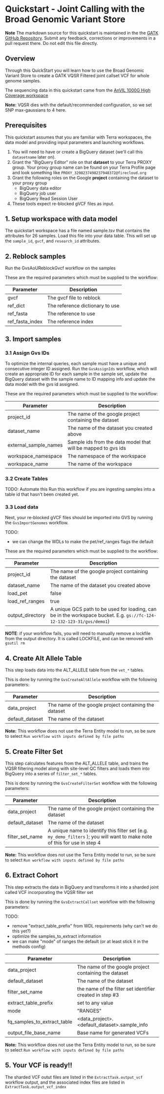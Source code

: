 # Quickstart - Joint Calling with the Broad Genomic Variant Store 

**Note** The markdown source for this quickstart is maintained in the the  [GATK GitHub Repository](https://github.com/broadinstitute/gatk/blob/ah_var_store/scripts/variantstore/TERRA_QUICKSTART.md).  Submit any feedback, corrections or improvements in a pull request there.  Do not edit this file directly.

## Overview
Through this QuickStart you will learn how to use the Broad Genomic Variant Store to create a GATK VQSR Filtered joint callset VCF for whole genome samples.

The sequencing data in this quickstart came from the [AnVIL 1000G High Coverage workspace](https://app.terra.bio/#workspaces/anvil-datastorage/1000G-high-coverage-2019)

**Note:** VQSR dies with the default/recommended configuration, so we set SNP max-gaussians to 4 here.

## Prerequisites

This quickstart assumes that you are familiar with Terra workspaces, the data model and providing input parameters and launching workflows.

1. You will need to have or create a BigQuery dataset (we'll call this `datasetname` later on). 
2. Grant the "BigQuery Editor" role on that **dataset** to your Terra PROXY group.  Your proxy group name can be found on your Terra Profile page and look something like `PROXY_3298237498237948372@firecloud.org`
3. Grant the following roles on the Google **project** containing the dataset to your proxy group
    - BigQuery data editor
    - BigQuery job user
    - BigQuery Read Session User
4. These tools expect re-blocked gVCF files as input.

## 1. Setup workspace with data model
The quickstart workspace has a file named sample.tsv that contains the attributes for 26 samples. Load this file into your data table.  This will set up the `sample_id`, `gvcf`, and `research_id` attributes. 

## 2. Reblock samples
Run the GvsAoUReblockGvcf workflow on the samples

These are the required parameters which must be supplied to the workflow:

| Parameter      | Description |
| ----------------- | ----------- |
| gvcf | The gvcf file to reblock |
| ref_dict      		| The reference dictionary to use       |
| ref_fasta      	| The reference to use      |
| ref_fasta_index   | The reference index       |


## 3. Import samples
### 3.1 Assign Gvs IDs
To optimize the internal queries, each sample must have a unique and consecutive integer ID assigned. Run the `GvsAssignIds` workflow, which will create an appropriate ID for each sample in the sample set, update the BigQuery dataset with the sample name to ID mapping info and update the data model with the gvs id assigned.

These are the required parameters which must be supplied to the workflow:

| Parameter      | Description |
| ----------------- | ----------- |
| project_id | The name of the google project containing the dataset |
| dataset_name      | The name of the dataset you created above       |
| external\_sample_names      | Sample ids from the data model that will be mapped to gvs ids       |
| workspace_namespace      | The namespace of the workspace       |
| workspace_name      | The name of the workspace       |


### 3.2 Create Tables
TODO: Automate this
Run this workflow if you are ingesting samples into a table id that hasn't been created yet. 

### 3.3 Load data

Next, your re-blocked gVCF files should be imported into GVS by running the `GvsImportGenomes` workflow.

TODO: 
 - we can change the WDLs to make the pet/ref_ranges flags the default
 
These are the required parameters which must be supplied to the workflow:

| Parameter      | Description |
| ----------------- | ----------- |
| project_id | The name of the google project containing the dataset |
| dataset_name      | The name of the dataset you created above       |
| load_pet      | false       |
| load\_ref_ranges      | true       |
| output_directory | A unique GCS path to be used for loading, can be in the workspace bucket.  E.g. `gs://fc-124-12-132-123-31/gvs/demo1`)


**NOTE**: if your workflow fails, you will need to manually remove a lockfile from the output directory.  It is called LOCKFILE, and can be removed with `gsutil rm`

## 4. Create Alt Allele Table
This step loads data into the ALT_ALLELE table from the `vet_*` tables.

This is done by running the `GvsCreateAltAllele` workflow with the following parameters:

| Parameter      | Description |
| ----------------- | ----------- |
| data_project | The name of the google project containing the dataset |
| default_dataset      | The name of the dataset  |

**Note:** This workflow does not use the Terra Entity model to run, so be sure to select `Run workflow with inputs defined by file paths`

## 5. Create Filter Set

This step calculates features from the ALT_ALLELE table, and trains the VQSR filtering model along with site-level QC filters and loads them into BigQuery into a series of `filter_set_*` tables.  

This is done by running the `GvsCreateFilterSet` workflow with the following parameters:

| Parameter      | Description |
| ----------------- | ----------- |
| data_project | The name of the google project containing the dataset |
| default_dataset      | The name of the dataset  |
| filter\_set_name | A unique name to identify this filter set (e.g. `my_demo_filters` ); you will want to make note of this for use in step 4  |

**Note:** This workflow does not use the Terra Entity model to run, so be sure to select `Run workflow with inputs defined by file paths`

## 6. Extract Cohort

This step extracts the data in BigQuery and transforms it into a sharded joint called VCF incorporating the VQSR filter set

This is done by running the `GvsExtractCallset` workflow with the following parameters:

TODO: 
 - remove "extract_table_prefix" from WDL requirements (why can't we do this yet?)
 - optimize the samples_to_extract information
 - we can make "mode" of ranges the default (or at least stick it in the methods config)
 
| Parameter      | Description |
| ----------------- | ----------- |
| data_project | The name of the google project containing the dataset |
| default_dataset      | The name of the dataset  |
| filter\_set_name | the name of the filter set identifier created in step #3 |
| extract\_table_prefix | set to any value |
| mode | "RANGES" |
| fq\_samples\_to\_extract_table | <data_project>.<default_dataset>.sample_info |
| output_file\_base\_name | Base name for generated VCFs |

**Note:** This workflow does not use the Terra Entity model to run, so be sure to select `Run workflow with inputs defined by file paths`

## 5. Your VCF is ready!!

The sharded VCF outut files are listed in the `ExtractTask.output_vcf` workflow output, and the associated index files are listed in `ExtractTask.output_vcf_index`

